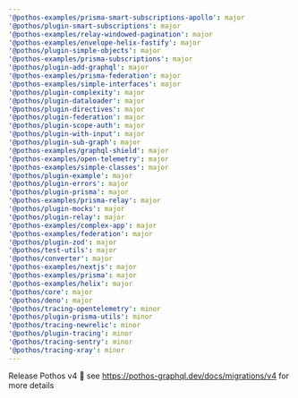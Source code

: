 ```yaml
---
'@pothos-examples/prisma-smart-subscriptions-apollo': major
'@pothos/plugin-smart-subscriptions': major
'@pothos-examples/relay-windowed-pagination': major
'@pothos-examples/envelope-helix-fastify': major
'@pothos/plugin-simple-objects': major
'@pothos-examples/prisma-subscriptions': major
'@pothos/plugin-add-graphql': major
'@pothos-examples/prisma-federation': major
'@pothos-examples/simple-interfaces': major
'@pothos/plugin-complexity': major
'@pothos/plugin-dataloader': major
'@pothos/plugin-directives': major
'@pothos/plugin-federation': major
'@pothos/plugin-scope-auth': major
'@pothos/plugin-with-input': major
'@pothos/plugin-sub-graph': major
'@pothos-examples/graphql-shield': major
'@pothos-examples/open-telemetry': major
'@pothos-examples/simple-classes': major
'@pothos/plugin-example': major
'@pothos/plugin-errors': major
'@pothos/plugin-prisma': major
'@pothos-examples/prisma-relay': major
'@pothos/plugin-mocks': major
'@pothos/plugin-relay': major
'@pothos-examples/complex-app': major
'@pothos-examples/federation': major
'@pothos/plugin-zod': major
'@pothos/test-utils': major
'@pothos/converter': major
'@pothos-examples/nextjs': major
'@pothos-examples/prisma': major
'@pothos-examples/helix': major
'@pothos/core': major
'@pothos/deno': major
'@pothos/tracing-opentelemetry': minor
'@pothos/plugin-prisma-utils': minor
'@pothos/tracing-newrelic': minor
'@pothos/plugin-tracing': minor
'@pothos/tracing-sentry': minor
'@pothos/tracing-xray': minor
---
```


Release Pothos v4 🎉 see https://pothos-graphql.dev/docs/migrations/v4 for more details
